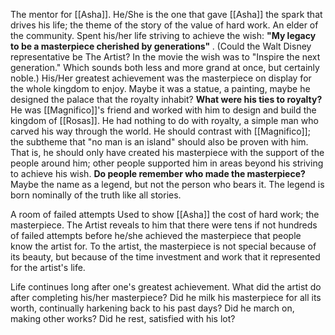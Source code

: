 The mentor for [[Asha]]. He/She is the one that gave [[Asha]] the spark that drives his life; the theme of the story of the value of hard work. An elder of the community. Spent his/her life striving to achieve the wish: <b>"My legacy to be a masterpiece cherished by generations" </b>. 
(Could the Walt Disney representative be The Artist? In the movie the wish was to "Inspire the next generation." Which sounds both less and more grand at once, but certainly noble.)
His/Her greatest achievement was the masterpiece on display for the whole kingdom to enjoy. Maybe it was a statue, a painting, maybe he designed the palace that the royalty inhabit?
<b>What were his ties to royalty?</b>
	He was [[Magnifico]]'s friend and worked with him to design and build the kingdom of [[Rosas]].
	He had nothing to do with royalty, a simple man who carved his way through the world.
	He should contrast with [[Magnifico]]; the subtheme that "no man is an island" should also be proven with him. That is, he should only have created his masterpiece with the support of the people around him; other people supported him in areas beyond his striving to achieve his wish.
<b>Do people remember who made the masterpiece?</b>
	Maybe the name as a legend, but not the person who bears it. The legend is born nominally of the truth like all stories.


A room of failed attempts
	Used to show [[Asha]] the cost of hard work; the masterpiece. The Artist reveals to him that there were tens if not hundreds of failed attempts before he/she achieved the masterpiece that people know the artist for. To the artist, the masterpiece is not special because of its beauty, but because of the time investment and work that it represented for the artist's life.

Life continues long after one's greatest achievement.
	What did the artist do after completing his/her masterpiece?
	Did he milk his masterpiece for all its worth, continually harkening back to his past days?
	Did he march on, making other works?
	Did he rest, satisfied with his lot?
